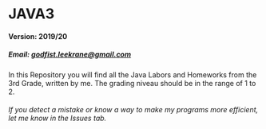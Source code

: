 # JAVA3
#### Version: 2019/20
##### Email: godfist.leekrane@gmail.com
In this Repository you will find all the Java Labors and Homeworks from the 3rd Grade, written by me.
The grading niveau should be in the range of 1 to 2.
###### If you detect a mistake or know a way to make my programs more efficient, let me know in the Issues tab.

